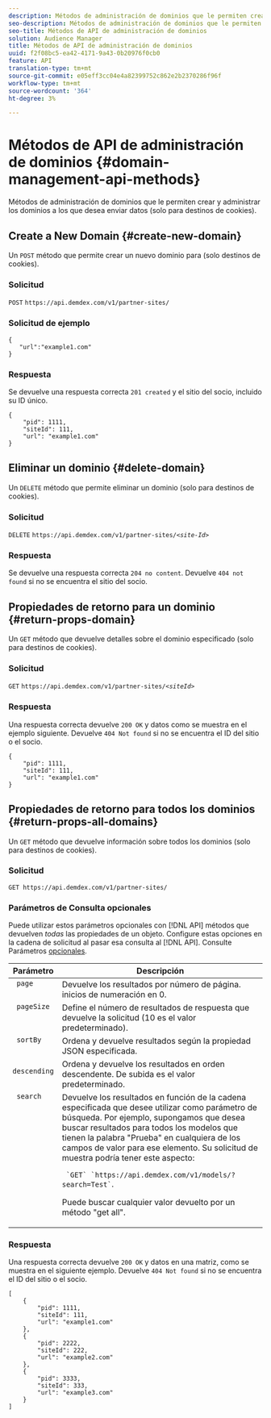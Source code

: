 ```yaml
---
description: Métodos de administración de dominios que le permiten crear y administrar los dominios a los que desea enviar datos (solo para destinos de cookies).
seo-description: Métodos de administración de dominios que le permiten crear y administrar los dominios a los que desea enviar datos (solo para destinos de cookies).
seo-title: Métodos de API de administración de dominios
solution: Audience Manager
title: Métodos de API de administración de dominios
uuid: f2f08bc5-ea42-4171-9a43-0b20976f0cb0
feature: API
translation-type: tm+mt
source-git-commit: e05eff3cc04e4a82399752c862e2b2370286f96f
workflow-type: tm+mt
source-wordcount: '364'
ht-degree: 3%

---
```



# Métodos de API de administración de dominios {#domain-management-api-methods}

Métodos de administración de dominios que le permiten crear y administrar los dominios a los que desea enviar datos (solo para destinos de cookies).

<!-- c_partner_site.xml -->

## Create a New Domain {#create-new-domain}

Un `POST` método que permite crear un nuevo dominio para (solo destinos de cookies).

<!-- r_post_new_partner_site.xml -->

### Solicitud

`POST` `https://api.demdex.com/v1/partner-sites/`

### Solicitud de ejemplo

```
{
   "url":"example1.com"
}
```

### Respuesta

Se devuelve una respuesta correcta `201 created` y el sitio del socio, incluido su ID único.

```
{
    "pid": 1111,
    "siteId": 111,
    "url": "example1.com"
}
```

## Eliminar un dominio {#delete-domain}

Un `DELETE` método que permite eliminar un dominio (solo para destinos de cookies).

<!-- r_delete_partner_site.xml -->

### Solicitud

`DELETE` `https://api.demdex.com/v1/partner-sites/`*`<site-Id>`*

### Respuesta

Se devuelve una respuesta correcta `204 no content`. Devuelve `404 not found` si no se encuentra el sitio del socio.

## Propiedades de retorno para un dominio {#return-props-domain}

Un `GET` método que devuelve detalles sobre el dominio especificado (solo para destinos de cookies).

<!-- r_get_partner_site.xml -->

### Solicitud

`GET` `https://api.demdex.com/v1/partner-sites/`*`<siteId>`*

### Respuesta

Una respuesta correcta devuelve `200 OK` y datos como se muestra en el ejemplo siguiente. Devuelve `404 Not found` si no se encuentra el ID del sitio o el socio.

```
{
    "pid": 1111,
    "siteId": 111,
    "url": "example1.com"
}
```

## Propiedades de retorno para todos los dominios {#return-props-all-domains}

Un `GET` método que devuelve información sobre todos los dominios (solo para destinos de cookies).

<!-- r_get_partner_sites.xml -->

### Solicitud

`GET https://api.demdex.com/v1/partner-sites/`

### Parámetros de Consulta opcionales

Puede utilizar estos parámetros opcionales con [!DNL API] métodos que devuelven *todas* las propiedades de un objeto. Configure estas opciones en la cadena de solicitud al pasar esa consulta al [!DNL API]. Consulte Parámetros [opcionales](../../api/rest-api-main/aam-api-getting-started.md#optional-api-query-parameters).

<table id="table_B05A8EE22C9A4C72B84A8479E1AB7D0A"> 
 <thead> 
  <tr> 
   <th colname="col1" class="entry"> Parámetro </th> 
   <th colname="col2" class="entry"> Descripción </th> 
  </tr>
 </thead>
 <tbody> 
  <tr valign="top"> 
   <td colname="col1"><code> page</code> </td> 
   <td colname="col2"> Devuelve los resultados por número de página. inicios de numeración en 0. </td> 
  </tr> 
  <tr valign="top"> 
   <td colname="col1"><code> pageSize</code> </td> 
   <td colname="col2"> Define el número de resultados de respuesta que devuelve la solicitud (10 es el valor predeterminado). </td>
  </tr>
  <tr valign="top"> 
   <td colname="col1"><code> sortBy</code> </td> 
   <td colname="col2"> Ordena y devuelve resultados según la propiedad JSON especificada. </td>
  </tr>
  <tr valign="top"> 
   <td colname="col1"><code> descending</code> </td>
   <td colname="col2"> Ordena y devuelve los resultados en orden descendente. De subida es el valor predeterminado. </td>
  </tr>
  <tr valign="top">
   <td colname="col1"><code> search</code> </td>
   <td colname="col2">Devuelve los resultados en función de la cadena especificada que desee utilizar como parámetro de búsqueda. Por ejemplo, supongamos que desea buscar resultados para todos los modelos que tienen la palabra "Prueba" en cualquiera de los campos de valor para ese elemento. Su solicitud de muestra podría tener este aspecto: <p><code> `GET` `https://api.demdex.com/v1/models/?search=Test`</code>. </p> <p>Puede buscar cualquier valor devuelto por un método "get all". </p> </td>
  </tr> 
 </tbody> 
</table>

### Respuesta

Una respuesta correcta devuelve `200 OK` y datos en una matriz, como se muestra en el siguiente ejemplo. Devuelve `404 Not found` si no se encuentra el ID del sitio o el socio.

```
[
    {
        "pid": 1111,
        "siteId": 111,
        "url": "example1.com"
    },
    {
        "pid": 2222,
        "siteId": 222,
        "url": "example2.com"
    },
    {
        "pid": 3333,
        "siteId": 333,
        "url": "example3.com"
    }
]
```
